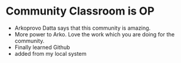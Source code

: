 # Community Classroom is OP

- Arkoprovo Datta says that this community is amazing.
- More power to Arko. Love the work which you are doing for the community.
- Finally learned Github
- added from my local system
